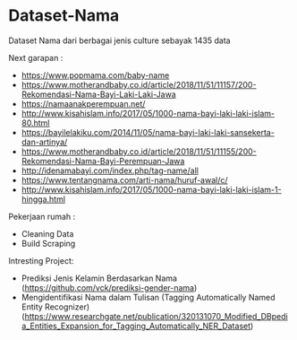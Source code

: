 # Dataset-Nama
Dataset Nama dari berbagai jenis culture sebayak 1435 data 

Next garapan :  
- https://www.popmama.com/baby-name
- https://www.motherandbaby.co.id/article/2018/11/51/11157/200-Rekomendasi-Nama-Bayi-Laki-Laki-Jawa
- https://namaanakperempuan.net/
- http://www.kisahislam.info/2017/05/1000-nama-bayi-laki-laki-islam-80.html
- https://bayilelakiku.com/2014/11/05/nama-bayi-laki-laki-sansekerta-dan-artinya/
- https://www.motherandbaby.co.id/article/2018/11/51/11155/200-Rekomendasi-Nama-Bayi-Perempuan-Jawa
- http://idenamabayi.com/index.php/tag-name/all
- https://www.tentangnama.com/arti-nama/huruf-awal/c/
- http://www.kisahislam.info/2017/05/1000-nama-bayi-laki-laki-islam-1-hingga.html

Pekerjaan rumah :
- Cleaning Data
- Build Scraping

Intresting Project:
- Prediksi Jenis Kelamin Berdasarkan Nama
  (https://github.com/vck/prediksi-gender-nama)
- Mengidentifikasi Nama dalam Tulisan (Tagging Automatically Named Entity Recognizer)
  (https://www.researchgate.net/publication/320131070_Modified_DBpedia_Entities_Expansion_for_Tagging_Automatically_NER_Dataset)

